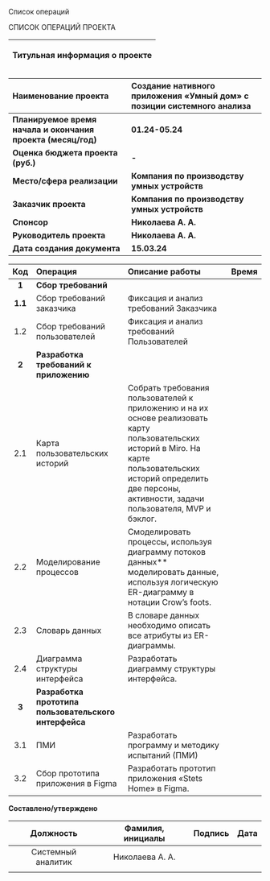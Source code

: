 ﻿Список операций

СПИСОК ОПЕРАЦИЙ ПРОЕКТА

|<p>**Титульная информация о проекте**</p><p></p>|
| :-: |

|**Наименование проекта**|**Создание нативного приложения «Умный дом» с позиции системного анализа**|
| :- | :- |
|**Планируемое время начала и окончания проекта (месяц/год)**|<p>**01.24-05.24**</p><p></p>|
|**Оценка бюджета проекта (руб.)**|**-**|
|**Место/сфера реализации**|**Компания по производству умных устройств**|
|**Заказчик проекта**|**Компания по производству умных устройств**|
|**Спонсор**|**Николаева А. А.**|
|**Руководитель проекта**|**Николаева А. А.**|
|**Дата создания документа**|**15.03.24**|



|**Код**|**Операция**|**Описание работы**|**Время**|
| :-: | :- | :- | :- |
|**1**|**Сбор требований**||
|**1.1**|Сбор требований заказчика|Фиксация и анализ требований Заказчика|
|1\.2|Сбор требований пользователей|Фиксация и анализ требований Пользователей|
|**2**|**Разработка требований к приложению**||
|2\.1|Карта пользовательских историй|Собрать требования пользователей к<br>приложению и на их основе реализовать карту пользовательских историй в Miro. На карте пользовательских историй определить две персоны, активности, задачи пользователя, MVP и бэклог.|
|2\.2|Моделирование процессов|Смоделировать процессы, используя диаграмму потоков данных** моделировать данные, используя логическую ER-диаграмму в нотации Crow’s foots.|
|2\.3|Словарь данных|В словаре данных необходимо описать все атрибуты из ER-диаграммы.|
|2\.4|Диаграмма структуры интерфейса|Разработать диаграмму структуры интерфейса.|
|**3**|**Разработка прототипа пользовательского интерфейса**||
|3\.1|ПМИ|Разработать программу и методику испытаний (ПМИ)|
|3\.2|Сбор прототипа приложения в Figma|Разработать прототип приложения «Stets Home» в Figma.|

**Составлено/утверждено**

|**Должность**|**Фамилия, инициалы**|**Подпись**|**Дата**|
| :-: | :-: | :-: | :-: |
|Системный аналитик|Николаева А. А.|||
|  |  |  |  |



